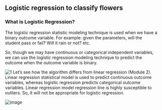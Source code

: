 ## Logistic regression to classify flowers
### What is Logistic Regression?
The logistic regression statistic modeling technique is used when we have a binary outcome variable. For example: given the parameters, will the student pass or fail? Will it rain or not? etc.

So, though we may have continuous or categorical independent variables, we can use the logistic regression modeling technique to predict the outcome when the outcome variable is binary.


![1](https://user-images.githubusercontent.com/100166757/184670080-4f6b093a-0965-4880-a95e-e6ba202bfbe0.png)
Let’s see how the algorithm differs from linear regression (Module 2). Linear regression statistical model is used to predict continuous outcome variables, whereas logistic regression predicts categorical outcome variables. Linear regression model regression line is highly susceptible to outliers. So, it will not be appropriate for logistic regression.


![image](https://user-images.githubusercontent.com/100166757/184670219-ffd8e9dc-4c8f-4fa3-a311-a0ab18c74203.png)
